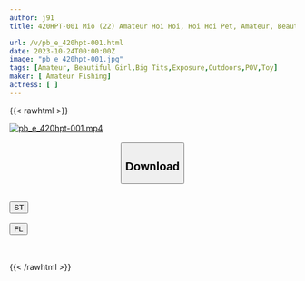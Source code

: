 ```yaml
---
author: j91
title: 420HPT-001 Mio (22) Amateur Hoi Hoi, Hoi Hoi Pet, Amateur, Beautiful Girl, Sex Friend, Big Breasts, G Cup, Masochist Woman, Outdoors, Exposure, Toys, Gonzo (Mio Fujiko)

url: /v/pb_e_420hpt-001.html
date: 2023-10-24T00:00:00Z
image: "pb_e_420hpt-001.jpg"
tags: [Amateur, Beautiful Girl,Big Tits,Exposure,Outdoors,POV,Toy]
maker: [ Amateur Fishing]
actress: [ ]
---
```



{{< rawhtml >}}

<div class="video" data-videoid="akbGRmwZKqT21l">
    <a href="javascript:;">
        <img src="https://my.j91.asia/v/pb_e_420hpt-001.jpg" width="WIDTH" height="HEIGHT" alt="pb_e_420hpt-001.mp4" loading="lazy">
    </a>
</div>

<script type="text/javascript" src="https://j91.asia/asset/on-demand-st.js"></script>

<br>
  <link rel="stylesheet" href="https://j91.asia/asset/bs5.css">
  
  <center>
  <button class="btn btn-primary" type="button" data-bs-toggle="collapse" data-bs-target=".multi-collapse" aria-expanded="false" aria-controls="multiCollapseExample1 multiCollapseExample2"><h2>Download</h2></button></center>
</p>
<div class="row">
  <div class="col">
    <div class="collapse multi-collapse" id="multiCollapseExample1">
      <div class="card card-body">
	      	      <br>
<div class="buttons">  
<a href="https://streamtape.to/v/akbGRmwZKqT21l"><button class="btn-hover color-3"><i class="fa fa-download"></i> ST</button></a></div>
    </div>
  </div>
</div>
  <div class="col">
    <div class="collapse multi-collapse" id="multiCollapseExample2">
      <div class="card card-body">
	      <br>
<div class="buttons">
    <a href="https://filelions.online/f/esd6ci5246vp"><button class="btn-hover color-9"><i class="fa fa-download"></i> FL</button></a></div>
<br><br>
      </div>
    </div>
  </div>
</div>

{{< /rawhtml >}}
